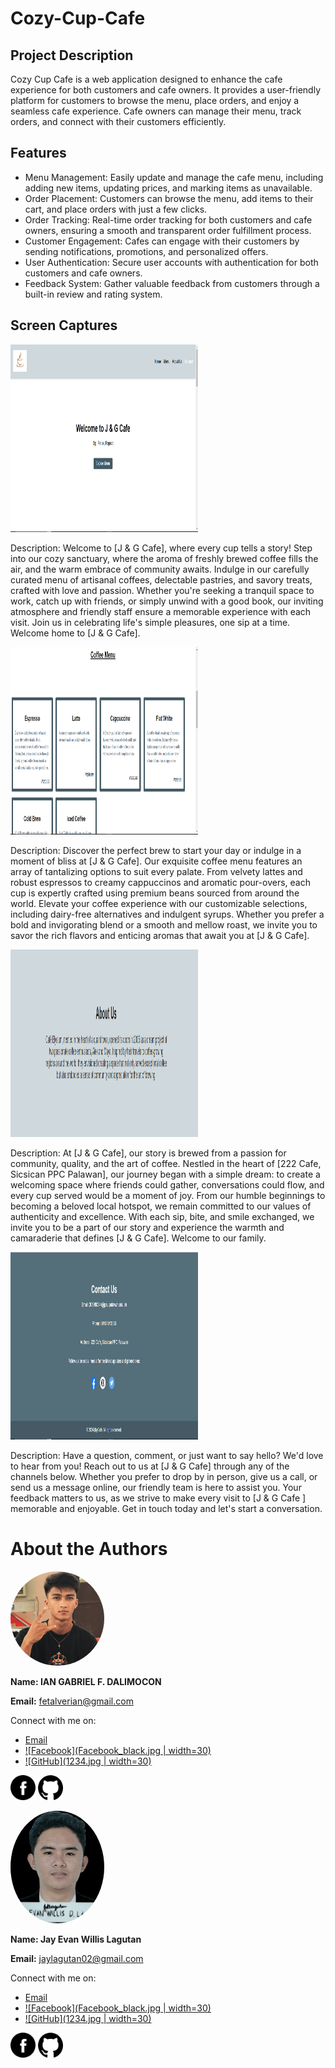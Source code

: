 # Cozy-Cup-Cafe

## Project Description
Cozy Cup Cafe is a web application designed to enhance the cafe experience for both customers and cafe owners. It provides a user-friendly platform for customers to browse the menu, place orders, and enjoy a seamless cafe experience. Cafe owners can manage their menu, track orders, and connect with their customers efficiently.

## Features
- Menu Management: Easily update and manage the cafe menu, including adding new items, updating prices, and marking items as unavailable.
- Order Placement: Customers can browse the menu, add items to their cart, and place orders with just a few clicks.
- Order Tracking: Real-time order tracking for both customers and cafe owners, ensuring a smooth and transparent order fulfillment process.
- Customer Engagement: Cafes can engage with their customers by sending notifications, promotions, and personalized offers.
- User Authentication: Secure user accounts with authentication for both customers and cafe owners.
- Feedback System: Gather valuable feedback from customers through a built-in review and rating system.

## Screen Captures

<img src="423568468_1764550047398841_763709334342600698_n.png" height="300" width="300"/>

Description: Welcome to [J & G Cafe], where every cup tells a story! Step into our cozy sanctuary, where the aroma of freshly brewed coffee fills the air, and the warm embrace of community awaits. Indulge in our carefully curated menu of artisanal coffees, delectable pastries, and savory treats, crafted with love and passion. Whether you're seeking a tranquil space to work, catch up with friends, or simply unwind with a good book, our inviting atmosphere and friendly staff ensure a memorable experience with each visit. Join us in celebrating life's simple pleasures, one sip at a time. Welcome home to [J & G Cafe].

<img src="423541775_1116224272903877_2870596733764785385_n.png" height="300" width="300"/>

Description: Discover the perfect brew to start your day or indulge in a moment of bliss at [J & G Cafe]. Our exquisite coffee menu features an array of tantalizing options to suit every palate. From velvety lattes and robust espressos to creamy cappuccinos and aromatic pour-overs, each cup is expertly crafted using premium beans sourced from around the world. Elevate your coffee experience with our customizable selections, including dairy-free alternatives and indulgent syrups. Whether you prefer a bold and invigorating blend or a smooth and mellow roast, we invite you to savor the rich flavors and enticing aromas that await you at [J & G Cafe].

<img src="423454374_1120990602423174_3832831838747555174_n.png" height="300" width="300"/>

Description: At [J & G Cafe], our story is brewed from a passion for community, quality, and the art of coffee. Nestled in the heart of [222 Cafe, Sicsican PPC Palawan], our journey began with a simple dream: to create a welcoming space where friends could gather, conversations could flow, and every cup served would be a moment of joy. From our humble beginnings to becoming a beloved local hotspot, we remain committed to our values of authenticity and excellence. With each sip, bite, and smile exchanged, we invite you to be a part of our story and experience the warmth and camaraderie that defines [J & G Cafe]. Welcome to our family.

<img src="423541846_769233685113845_205386693007417447_n.png" height="300" width="300"/>

Description: Have a question, comment, or just want to say hello? We'd love to hear from you! Reach out to us at [J & G Cafe] through any of the channels below. Whether you prefer to drop by in person, give us a call, or send us a message online, our friendly team is here to assist you. Your feedback matters to us, as we strive to make every visit to [J & G Cafe ] memorable and enjoyable. Get in touch today and let's start a conversation.

# About the Authors

<img src="1234.jpg" alt="Ian Gabriel F. Dalimocon" style="border-radius:50%;" width=150>

**Name: IAN GABRIEL F. DALIMOCON**

**Email:** fetalverian@gmail.com

Connect with me on:
- [Email](mailto:fetalverian@gmail.com)
- [![Facebook](Facebook_black.jpg | width=30)](https://www.facebook.com/IanDalimocon/)
- [![GitHub](1234.jpg | width=30)](https://github.com/IanDalimocon)

[<img src="Facebook_black.png" alt="Facebook" width="40">](https://www.facebook.com/IanDalimocon/)
[<img src="Github_black.png" alt="GitHub" width="40">](https://github.com/IanDalimocon)

<img src="12.jpg" alt="Jat Evan Willis Lagutan" style="border-radius:50%;" width=150>

**Name: Jay Evan Willis Lagutan**

**Email:** jaylagutan02@gmail.com

Connect with me on:
- [Email](mailto:jaylagutan02@gmail.com)
- [![Facebook](Facebook_black.jpg | width=30)](https://www.facebook.com/princess.michael.35574)
- [![GitHub](1234.jpg | width=30)](https://github.com/Jhay0602)

[<img src="Facebook_black.png" alt="Facebook" width="40">](https://www.facebook.com/princess.michael.35574)
[<img src="Github_black.png" alt="GitHub" width="40">](https://github.com/Jhay0602)